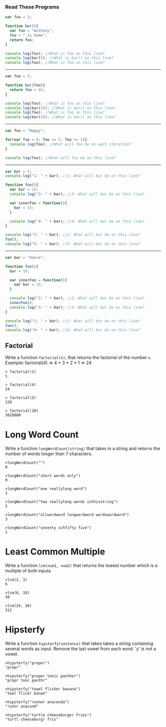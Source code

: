 ### Read These Programs

```javascript
var foo = 5;

function bar(){
  var foo = "Anthony";
  foo + " is home";
  return foo;
}

console.log(foo); //What is foo on this line?
console.log(bar()); //What is bar() on this line?
console.log(foo); //What is foo on this line?
```
-------------------------------------------------------------------------------
```javascript
var foo = 5;

function bar(foo){
  return foo + 65;
}

console.log(foo); //What is foo on this line?
console.log(bar(5)); //What is bar() on this line?
console.log(foo); //What is foo on this line?
console.log(bar(5)); //What is bar() on this line?
```
-------------------------------------------------------------------------------
```javascript
var foo = "Happy";

for(var foo = 0; foo <= 5; foo += 1){
  console.log(foo); //What will foo be on each iteration?
}

console.log(foo); //What will foo be on this line?
```
-------------------------------------------------------------------------------
```javascript
var bar = 5;
console.log("1: " + bar); //1: What will bar be on this line?

function foo(){
  var bar = 10;
  console.log("3: " + bar); //3: What will bar be on this line?

  var innerFoo = function(){
    bar = 15;
  }

  console.log("4: " + bar); //4: What will bar be on this line?
}

console.log("2: " + bar); //2: What will bar be on this line?
foo();
console.log("5: " + bar); //5: What will bar be on this line?
```
-------------------------------------------------------------------------------
```javascript
var bar = "dance";

function foo(){
  bar = 10;

  var innerFoo = function(){
    var bar = 15;
  }

  console.log("2: " + bar); //2: What will bar be on this line?
  innerFoo();
  console.log("3: " + bar); //3: What will bar be on this line?
}

console.log("1: " + bar); //1: What will bar be on this line?
foo();
console.log("4: " + bar); //4: What will bar be on this line?
```

## Factorial

Write a function `factorial(n)`, that returns the factorial of the number `n`.
Example: factorial(4) => 4 * 3 * 2 * 1 => 24

```
> factorial(1)
1

> factorial(4)
24

> factorial(5)
120

> factorial(10)
3628800
```

# Long Word Count

Write a function `longWordCount(string)` that takes in a string and returns the
number of words longer than 7 characters.

```
>longWordCount("")
0

>longWordCount("short words only")
0

>longWordCount("one reallylong word")
1

>longWordCount("two reallylong words inthisstring")
2

>longWordCount("allwordword longwordword wordswordword")
3

>longWordCount("seventy schfifty five")
1
```

# Least Common Multiple

Write a function `lcm(num1, num2)` that returns the lowest number which is a
multiple of both inputs

```
>lcm(2, 3)
6

>lcm(6, 10)
30

>lcm(24, 26)
312
```

# Hipsterfy
Write a function `hipsterfy(sentence)` that takes takes a string containing
several words as input. Remove the last vowel from each word. 'y' is not a vowel.

```
>hipsterfy("proper")
"propr"

>hipsterfy("proper tonic panther")
"propr tonc panthr"

>hipsterfy("towel flicker banana")
"towl flickr banan"

>hipsterfy("runner anaconda")
"runnr anacond"

>hipsterfy("turtle cheeseburger fries")
"turtl cheeseburgr fris"
```
